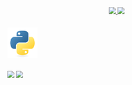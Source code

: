 
<div align="center">
  <a href="https://github.com/heitor-coelho">
  <img height="180em" src="https://github-readme-stats.vercel.app/api?username=heitor-coelho&show_icons=true&theme=dark&include_all_commits=true&count_private=true"/>
  <img height="180em" src="https://github-readme-stats.vercel.app/api/top-langs/?username=heitor-coelho&layout=compact&langs_count=7&theme=dark"/> 

 
 ##
    
 </div>  
  
  <img align="center" alt="Heitor-Python" height="70" width="70" src="https://raw.githubusercontent.com/devicons/devicon/master/icons/python/python-original.svg">
  
</div>

##

<a href="https://www.linkedin.com/in/heitor-coelho-60772916b" target="_blank"><img src="https://img.shields.io/badge/-LinkedIn-%230077B5?style=for-the-badge&logo=linkedin&logoColor=white" target="_blank"></a> 
  <a href = "mailto:heitor.santosprog@gmail.com"><img src="https://img.shields.io/badge/-Gmail-%23333?style=for-the-badge&logo=gmail&logoColor=white" target="_blank"></a>

